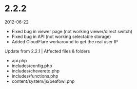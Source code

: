 # 2.2.2

2012-06-22

- Fixed bug in viewer page (not working viewer/direct switch)
- Fixed bug in API (not working selectable storage)
- Added CloudFlare workaround to get the real user IP

Update from 2.2.1 | Affected files & folders

- api.php
- includes/config.php
- includes/chevereto.php
- includes/functions.php
- content/system/js/peafowl.php